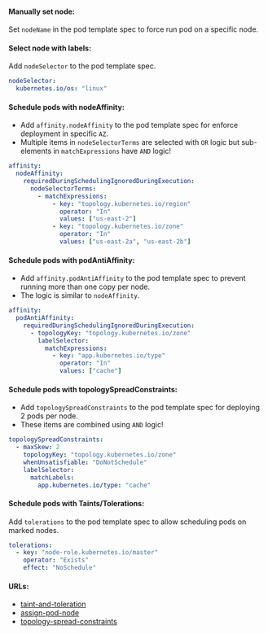 #### Manually set node:
Set `nodeName` in the pod template spec to force run pod on a specific node.

#### Select node with labels:
Add `nodeSelector` to the pod template spec.
```yaml
nodeSelector:
  kubernetes.io/os: "linux"
```

#### Schedule pods with nodeAffinity:
- Add `affinity.nodeAffinity` to the pod template spec for enforce deployment in specific `AZ`.
- Multiple items in `nodeSelectorTerms` are selected with `OR` logic but sub-elements in `matchExpressions` have `AND` logic!
```yaml
affinity:
  nodeAffinity:
    requiredDuringSchedulingIgnoredDuringExecution:
      nodeSelectorTerms:
        - matchExpressions:
            - key: "topology.kubernetes.io/region"
              operator: "In"
              values: ["us-east-2"]
            - key: "topology.kubernetes.io/zone"
              operator: "In"
              values: ["us-east-2a", "us-east-2b"]
```

#### Schedule pods with podAntiAffinity:
- Add `affinity.podAntiAffinity` to the pod template spec to prevent running more than one copy per node.
- The logic is similar to `nodeAffinity`.
```yaml
affinity:
  podAntiAffinity:
    requiredDuringSchedulingIgnoredDuringExecution:
      - topologyKey: "topology.kubernetes.io/zone"
        labelSelector:
          matchExpressions:
            - key: "app.kubernetes.io/type"
              operator: "In"
              values: ["cache"]
```

#### Schedule pods with topologySpreadConstraints:
- Add `topologySpreadConstraints` to the pod template spec for deploying 2 pods per node.
- These items are combined using `AND` logic!
```yaml
topologySpreadConstraints:
  - maxSkew: 2
    topologyKey: "topology.kubernetes.io/zone"
    whenUnsatisfiable: "DoNotSchedule"
    labelSelector:
      matchLabels:
        app.kubernetes.io/type: "cache"
```

#### Schedule pods with Taints/Tolerations:
Add `tolerations` to the pod template spec to allow scheduling pods on marked nodes.
```yaml
tolerations:
  - key: "node-role.kubernetes.io/master"
    operator: "Exists"
    effect: "NoSchedule"
```

#### URLs:
- [taint-and-toleration](https://kubernetes.io/docs/concepts/scheduling-eviction/taint-and-toleration/)
- [assign-pod-node](https://kubernetes.io/docs/concepts/scheduling-eviction/assign-pod-node/)
- [topology-spread-constraints](https://kubernetes.io/docs/concepts/scheduling-eviction/topology-spread-constraints/)
